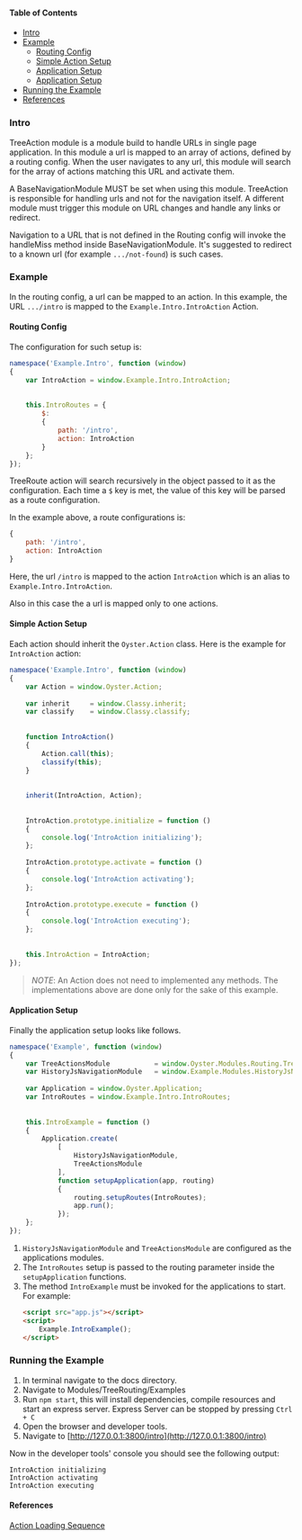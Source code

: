 #### Table of Contents

  * [Intro](#intro)
  * [Example](#example)
    * [Routing Config](#routing-config)
    * [Simple Action Setup](#simple-action-setup)
    * [Application Setup](#application-setup)
    * [Application Setup](#application-setup)
  * [Running the Example](#running-the-example)
  * [References](#references)
  

### Intro

TreeAction module is a module build to handle URLs in single page application. 
In this module a url is mapped to an array of actions, defined by a routing config.
When the user navigates to any url, this module will search for the array of actions 
matching this URL and activate them. 

A BaseNavigationModule MUST be set when using this module. TreeAction is responsible 
for handling urls and not for the navigation itself. A different module must trigger
this module on URL changes and handle any links or redirect.

Navigation to a URL that is not defined in the Routing config will invoke the handleMiss 
method inside BaseNavigationModule. It's suggested to redirect to a known url (for example 
`.../not-found`) is such cases.


### Example

In the routing config, a url can be mapped to an action. In this example, the URL `.../intro` 
is mapped to the `Example.Intro.IntroAction` Action.


#### Routing Config

The configuration for such setup is:

```js
namespace('Example.Intro', function (window)
{
	var IntroAction = window.Example.Intro.IntroAction;
	
	
	this.IntroRoutes = {
		$:
		{
			path: '/intro',
			action: IntroAction
		}
	};
});
```

TreeRoute action will search recursively in the object passed to it as the configuration. Each 
time a `$` key is met, the value of this key will be parsed as a route configuration.

In the example above, a route configurations is:

```js
{
	path: '/intro',
	action: IntroAction
}
```

Here, the url `/intro` is mapped to the action `IntroAction` which is an alias to `Example.Intro.IntroAction`.

Also in this case the a url is mapped only to one actions. 


#### Simple Action Setup 

Each action should inherit the `Oyster.Action` class. Here is the example for `IntroAction` action:

```js
namespace('Example.Intro', function (window)
{
	var Action = window.Oyster.Action;
	
	var inherit		= window.Classy.inherit;
	var classify	= window.Classy.classify;
	
	
	function IntroAction()
	{
		Action.call(this);
		classify(this);
	}
	
	
	inherit(IntroAction, Action);
	
	
	IntroAction.prototype.initialize = function ()
	{
		console.log('IntroAction initializing');
	};
	
	IntroAction.prototype.activate = function ()
	{
		console.log('IntroAction activating');
	};
	
	IntroAction.prototype.execute = function ()
	{
		console.log('IntroAction executing');
	};
	
	
	this.IntroAction = IntroAction;
});
```

> *NOTE*: An Action does not need to implemented any methods. 
> The implementations above are done only for the sake of this example. 


#### Application Setup

Finally the application setup looks like follows.

```js
namespace('Example', function (window)
{
	var TreeActionsModule			= window.Oyster.Modules.Routing.TreeActionsModule;
	var HistoryJsNavigationModule	= window.Example.Modules.HistoryJsNavigationModule;
	
	var Application = window.Oyster.Application;
	var IntroRoutes = window.Example.Intro.IntroRoutes;
	
	
	this.IntroExample = function ()
	{
		Application.create(
			[
				HistoryJsNavigationModule,
				TreeActionsModule
			], 
			function setupApplication(app, routing)
			{
				routing.setupRoutes(IntroRoutes);
				app.run();
			});
	};
});
```

1. `HistoryJsNavigationModule` and `TreeActionsModule` are configured as the applications modules.
2. The `IntroRoutes` setup is passed to the routing parameter inside the `setupApplication` functions.
3. The method `IntroExample` must be invoked for the applications to start. For example:
	```html
	<script src="app.js"></script>
	<script>
		Example.IntroExample();
	</script>	
	```


### Running the Example

1. In terminal navigate to the docs directory.
2. Navigate to Modules/TreeRouting/Examples
3. Run `npm start`, this will install dependencies, compile resources and start an express server.
  Express Server can be stopped by pressing `Ctrl + C`
4. Open the browser and developer tools.
5. Navigate to [http://127.0.0.1:3800/intro](http://127.0.0.1:3800/intro)

Now in the developer tools' console you should see the following output:

```
IntroAction initializing
IntroAction activating
IntroAction executing
```


#### References

[Action Loading Sequence](ActionLoadSequence.md)